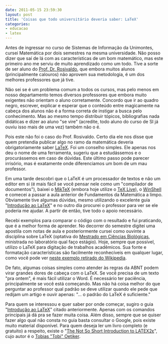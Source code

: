 ```yaml
---
date: 2011-05-15 23:59:30
layout: post
title: 'Coisas que todo universitário deveria saber: LaTeX'
categories:
- educacao
- latex
---
```


Antes de ingressar no curso de Sistemas de Informação da Unimontes, cursei Matemática por dois semestres na mesma universidade. Não posso dizer que saí de lá com as características de um bom matemático, mas este primeiro ano me serviu de muito aprendizado como um todo. Tive a sorte de ser aluno do [Prof. Dr. Rosivaldo](http://buscatextual.cnpq.br/buscatextual/visualizacv.jsp?id=K4705634J5), que embora muitos alunos (principalmente calouros) não aprovem sua metodologia, é um dos melhores professores que já tive.

Não sei se é um problema comum a todos os cursos, mas pelo menos em nosso departamento temos diversos professores que embora muito exigentes não orientam o aluno corretamente. Concordo que ir ao quadro negro, escrever, explicar e esperar que o conteúdo entre magicamente na cabeça dos alunos não é a forma correta de instigar a busca pelo conhecimento. Mas ao mesmo tempo distribuir tópicos, bibliografias nada didáticas e dizer ao aluno "se vire" (acredite, todo aluno do curso de SI já ouviu isso mais de uma vez) também não o é.

Pois este não foi o caso do Prof. Rosivaldo. Certo dia ele nos disse que quem pretendia publicar algo no ramo da matemática deveria obrigatoriamente saber [LaTeX](http://www.latex-project.org/). Foi um conselho simples. Ele apenas nos deu o nome de uma ferramenta, sugeriu que a estudássemos e o procurássemos em caso de dúvidas. Este último passo pode parecer irrisório, mas é exatamente onde diferenciamos um bom de um mau professor.

Em uma tarde descobri que o LaTeX é um processador de textos e não um editor em si (é mais fácil se você pensar nele como um "compilador de documentos"), baixei o [MikTeX](http://miktex.org/) (embora hoje utilize o [TeX Live](http://www.tug.org/texlive/)), o [WinShell](http://www.winshell.de/) e comecei a passar a aula anterior de Fundamentos da Matemática a limpo. Obviamente tive algumas dúvidas, mesmo utilizando o excelente guia "[Introdução ao LaTeX](http://www.mat.ufmg.br/~regi/topicos/intlat.pdf)" e no outro dia procurei o professor para ver se ele poderia me ajudar. A partir de então, tive todo o apoio necessário.

Recebi exemplos para comparar o código com o resultado e fui praticando, que é a melhor forma de aprender. No decorrer do semestre digitei uma apostila com notas de aula e posteriormente cursei como ouvinte a disciplina sobre LaTeX (optativa do [Mestrado em Ciências Biológicas](http://www.ppgcb.unimontes.br/), ministrada no laboratório qual faço estágio). Hoje, sempre que possível, utilizo o LaTeX para digitação de trabalhos acadêmicos. Sua fonte e formatação características são facilmente reconhecíveis em qualquer lugar, como você pode ver [neste exemplo retirado do Wikipedia](/images/2011/latex.png).

De fato, algumas coisas simples como atender às regras da ABNT podem virar grandes dores de cabeça com o LaTeX. Se você precisa de um texto "pra ontem", é mais fácil utilizar o Word. É necessário ter paciência, principalmente se você está começando. Mas não há coisa melhor do que perguntar ao professor qual padrão se deve utilizar quando ele pede que redijam um artigo e ouvir apenas: "... o padrão do LaTeX é suficiente."

Para quem se interessou e quer saber por onde começar, sugiro o guia "[Introdução ao LaTeX](http://www.mat.ufmg.br/~regi/topicos/intlat.pdf)" citado anteriormente. Apenas com os comandos principais já dá pra se fazer muita coisa. Além disso, sempre que se quiser fazer algo qual não consta no guia basta consultar o Google, pois existe muito material disponível. Para quem deseja ler um livro completo (e gratuito) a respeito, existe o "[The Not So Short Introduction to LATEX2ε](http://tobi.oetiker.ch/lshort/lshort.pdf)", cujo autor é o [Tobias "Tobi" Oetiker](http://tobi.oetiker.ch/vita.html).
